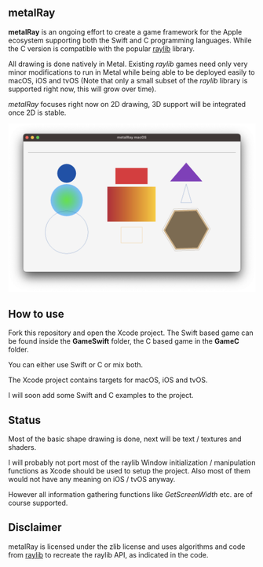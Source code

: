 
## metalRay

**metalRay** is an ongoing effort to create a game framework for the Apple ecosystem supporting both the Swift and C programming languages. While the C version is compatible with the popular [raylib](https://raylib.com) library.

All drawing is done natively in Metal. Existing *raylib* games need only very minor modifications to run in Metal while being able to be deployed easily to macOS, iOS and tvOS (Note that only a small subset of the *raylib* library is supported right now, this will grow over time).

*metalRay* focuses right now on 2D drawing, 3D support will be integrated once 2D is stable.

![Basic Shapes](./examples/basic_shapes.png)

## How to use

Fork this repository and open the Xcode project. The Swift based game can be found inside the **GameSwift** folder, the C based game in the **GameC** folder.

You can either use Swift or C or mix both.

The Xcode project contains targets for macOS, iOS and tvOS.

I will soon add some Swift and C examples to the project.

## Status

Most of the basic shape drawing is done, next will be text / textures and shaders.

I will probably not port most of the raylib Window initialization / manipulation functions as Xcode should be used to setup the project. Also most of them would not have any meaning on iOS / tvOS anyway.

However all information gathering functions like *GetScreenWidth* etc. are of course supported.

## Disclaimer

metalRay is licensed under the zlib license and uses algorithms and code from [raylib](https://raylib.com) to recreate the raylib API, as indicated in the code.

